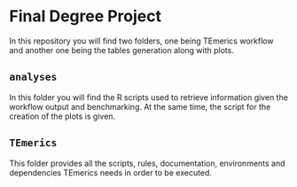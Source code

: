 # Final Degree Project

In this repository you will find two folders, one being TEmerics workflow and another one being the tables generation along with plots.

## `analyses` 

In this folder you will find the R scripts used to retrieve information given the workflow output and benchmarking.
At the same time, the script for the creation of the plots is given. 

## `TEmerics`

This folder provides all the scripts, rules, documentation, environments and dependencies TEmerics needs in order to be executed.
